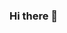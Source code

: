 ### Hi there 👋

<!--
✨ Welcome to my pretty repository 🌞 ✨ 

- 🔭 I’m currently working on my portfolio.
- 🌱 I’m currently learning TypeScript and AWS
- 👯 I’m looking to collaborate on proyects to help changes this crazy world!.
- 💬 Ask me about anything related to PERN stack and related technologies.
- 📫 How to reach me: email me "michellelunaby@gmail.com", I'm all ears!!.
- ⚡ Fun fact: my favorite part of day to work is "all night!". 👩🏻‍💻🌙
-->


